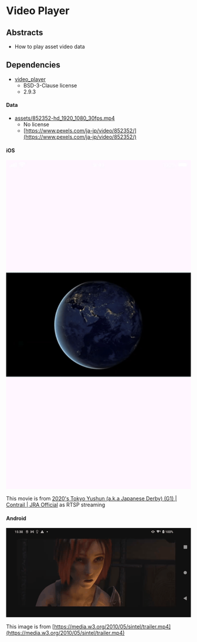 # Video Player

## Abstracts

* How to play asset video data

## Dependencies

* [video_player](https://pub.dev/packages/video_player)
  * BSD-3-Clause license
  * 2.9.3

#### Data

* [assets/852352-hd_1920_1080_30fps.mp4](assets/852352-hd_1920_1080_30fps.mp4)
  * No license
  * [https://www.pexels.com/ja-jp/video/852352/](https://www.pexels.com/ja-jp/video/852352/)

#### iOS

<img src="./images/ios.gif" width="640" />

This movie is from [2020's Tokyo Yushun (a.k.a Japanese Derby) (G1) | Contrail | JRA Official](https://www.youtube.com/watch?v=IhEX_AByG3A) as RTSP streaming

#### Android

<img src="./images/android.gif" width="640" />

This image is from [https://media.w3.org/2010/05/sintel/trailer.mp4](https://media.w3.org/2010/05/sintel/trailer.mp4)